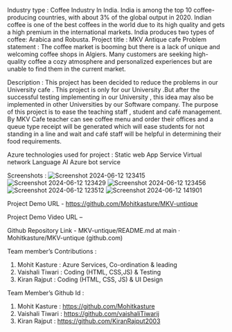 Industry type :  Coffee Industry In India. India is among the top 10 coffee-producing countries, with about 3% of the global output in 2020. Indian coffee is one of the best coffees in the world due to its high quality and gets a high premium in the international markets. India produces two types of coffee: Arabica and Robusta.
Project title :  MKV Antique cafe
Problem statement :
The coffee market is booming but there is a lack of unique and welcoming coffee shops in Algiers.
Many customers are seeking high-quality coffee a cozy atmosphere and personalized experiences but are unable to find them in the current market.

Description :
This project has been decided to reduce the problems in our University cafe . This project is only for  our University .But after the successful testing implementing in our University ,  this idea may also be implemented in other Universities by our Software company. The purpose of this project is to ease the teaching staff , student and café management. By MKV Cafe teacher can see coffee menu and order their offices and a queue type receipt will be generated which will ease students for not standing in a line and wait and café staff will be helpful in determining their food requirements. 

Azure technologies used for project :
Static web App Service 
Virtual network
Language AI
Azure bot service 

Screenshots : 
 ![Screenshot 2024-06-12 123415](https://github.com/Mohitkasture/MKV-untique/assets/171769134/dc719e6f-7366-4cb9-8552-0fafc27c6772)
 ![Screenshot 2024-06-12 123429](https://github.com/Mohitkasture/MKV-untique/assets/171769134/bdbe3ad5-8728-4683-bd62-8d41d57ddef6)
 ![Screenshot 2024-06-12 123456](https://github.com/Mohitkasture/MKV-untique/assets/171769134/ebfcb413-1125-463f-b044-3846f19d7e25)
 ![Screenshot 2024-06-12 123512](https://github.com/Mohitkasture/MKV-untique/assets/171769134/937ee89c-a79b-4d2b-b7e3-3a53dad543ec)
 ![Screenshot 2024-06-12 141901](https://github.com/Mohitkasture/MKV-untique/assets/171769134/f38b4709-148f-4015-9f91-1b35eaa2cb00)




 

 



Project Demo URL -
https://github.com/Mohitkasture/MKV-untique

Project Demo Video URL –

Github Repository Link -
MKV-untique/README.md at main · Mohitkasture/MKV-untique (github.com)

Team member’s Contributions : 
1.	Mohit Kasture : Azure Services, Co-ordination & leading 
2.	Vaishali Tiwari : Coding (HTML, CSS,JS) & Testing
3.	Kiran Rajput     : Coding (HTML, CSS, JS) & UI Design


Team Member’s Github Id :
1.	Mohit Kasture :  https://github.com/Mohitkasture
2.	Vaishali Tiwari : https://github.com/vaishaliTiwarij
3.	Kiran Rajput     : https://github.com/KiranRajput2003

